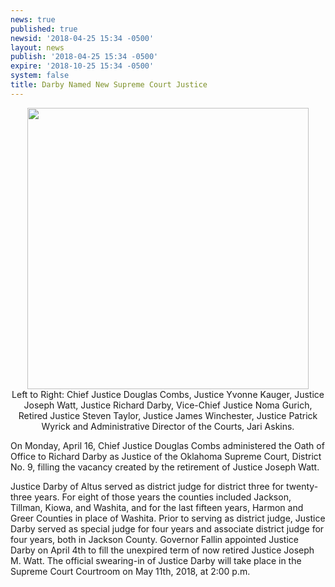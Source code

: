 ```yaml
---
news: true
published: true
newsid: '2018-04-25 15:34 -0500'
layout: news
publish: '2018-04-25 15:34 -0500'
expire: '2018-10-25 15:34 -0500'
system: false
title: Darby Named New Supreme Court Justice
---
```

<div style="text-align: center;"><img src="http://www.oscn.net/images/news/darby-swearing-in-ceremony-group-photo.jpg" alt="" style="width: 450px; margin: 0 auto;" />
<span style="display: block; width" 450px; max-width: 450px; margin: auto; font-size: 9px; line-height: 11px; text-decoration: italics;" class="caption">Left to Right: Chief Justice Douglas Combs, Justice Yvonne Kauger, Justice Joseph Watt, Justice Richard Darby, Vice-Chief Justice Noma Gurich, Retired Justice Steven Taylor, Justice James Winchester, Justice Patrick Wyrick and Administrative Director of the Courts, Jari Askins.</span>
</div>

On Monday, April 16, Chief Justice Douglas Combs administered the Oath of Office to Richard Darby as Justice of the Oklahoma Supreme Court, District No. 9, filling the vacancy created by the retirement of Justice Joseph Watt. 

Justice Darby of Altus served as district judge for district three for twenty-three years. For eight of those years the counties included Jackson, Tillman, Kiowa, and Washita, and for the last fifteen years, Harmon and Greer Counties in place of Washita. Prior to serving as district judge, Justice Darby served as special judge for four years and associate district judge for four years, both in Jackson County. Governor Fallin appointed Justice Darby on April 4th to fill the unexpired term of now retired Justice Joseph M. Watt. The official swearing-in of Justice Darby will take place in the Supreme Court Courtroom on May 11th, 2018, at 2:00 p.m.


